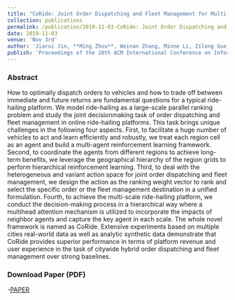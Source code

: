 ```yaml
---
title: "CoRide: Joint Order Dispatching and Fleet Management for Multi-Scale Ride-Hailing Platforms"
collection: publications
permalink: /publication/2019-11-03-CoRide: Joint Order Dispatching and Fleet Management for Multi-Scale Ride-Hailing Platforms
date: 2019-11-03
venue: 'Nov 3rd'
author: 'Jiarui Jin, **Ming Zhou**, Weinan Zhang, Minne Li, Zilong Guo, Zhiwei Qin, Yan Jiao, Xiaocheng Tang, Chenxi Wang, Jun Wang, Guobin Wu, Jieping Ye'
publish: 'Proceedings of the 28th ACM International Conference on Information and Knowledge Management'
---
```


### Abstract

How to optimally dispatch orders to vehicles and how to trade off between immediate and future returns are fundamental questions for a typical ride-hailing platform. We model ride-hailing as a large-scale parallel ranking problem and study the joint decisionmaking task of order dispatching and fleet management in online ride-hailing platforms. This task brings unique challenges in the following four aspects. First, to facilitate a huge number of vehicles to act and learn efficiently and robustly, we treat each region cell as an agent and build a multi-agent reinforcement learning framework. Second, to coordinate the agents from different regions to achieve long-term benefits, we leverage the geographical hierarchy of the region grids to perform hierarchical reinforcement learning. Third, to deal with the heterogeneous and variant action space for joint order dispatching and fleet management, we design the action as the ranking weight vector to rank and select the specific order or the fleet management destination in a unified formulation. Fourth, to achieve the multi-scale ride-hailing platform, we conduct the decision-making process in a hierarchical way where a multihead attention mechanism is utilized to incorporate the impacts of neighbor agents and capture the key agent in each scale. The whole novel framework is named as CoRide. Extensive experiments based on multiple cities real-world data as well as analytic synthetic data demonstrate that CoRide provides superior performance in terms of platform revenue and user experience in the task of citywide hybrid order dispatching and fleet management over strong baselines.

### Download Paper (PDF)

-[PAPER](https://arxiv.org/pdf/1905.11353.pdf)
